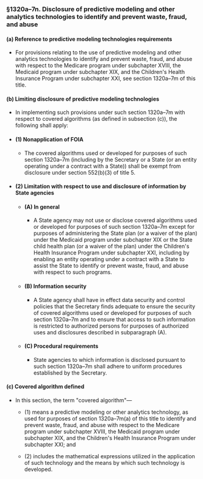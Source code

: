 ### §1320a–7n. Disclosure of predictive modeling and other analytics technologies to identify and prevent waste, fraud, and abuse
#### (a) Reference to predictive modeling technologies requirements
* For provisions relating to the use of predictive modeling and other analytics technologies to identify and prevent waste, fraud, and abuse with respect to the Medicare program under subchapter XVIII, the Medicaid program under subchapter XIX, and the Children's Health Insurance Program under subchapter XXI, see section 1320a–7m of this title.

#### (b) Limiting disclosure of predictive modeling technologies
* In implementing such provisions under such section 1320a–7m with respect to covered algorithms (as defined in subsection (c)), the following shall apply:

* #### (1) Nonapplication of FOIA
  * The covered algorithms used or developed for purposes of such section 1320a–7m (including by the Secretary or a State (or an entity operating under a contract with a State)) shall be exempt from disclosure under section 552(b)(3) of title 5.

* #### (2) Limitation with respect to use and disclosure of information by State agencies
  * #### (A) In general
    * A State agency may not use or disclose covered algorithms used or developed for purposes of such section 1320a–7m except for purposes of administering the State plan (or a waiver of the plan) under the Medicaid program under subchapter XIX or the State child health plan (or a waiver of the plan) under the Children's Health Insurance Program under subchapter XXI, including by enabling an entity operating under a contract with a State to assist the State to identify or prevent waste, fraud, and abuse with respect to such programs.

  * #### (B) Information security
    * A State agency shall have in effect data security and control policies that the Secretary finds adequate to ensure the security of covered algorithms used or developed for purposes of such section 1320a–7m and to ensure that access to such information is restricted to authorized persons for purposes of authorized uses and disclosures described in subparagraph (A).

  * #### (C) Procedural requirements
    * State agencies to which information is disclosed pursuant to such section 1320a–7m shall adhere to uniform procedures established by the Secretary.

#### (c) Covered algorithm defined
* In this section, the term "covered algorithm"—

  * (1) means a predictive modeling or other analytics technology, as used for purposes of section 1320a–7m(a) of this title to identify and prevent waste, fraud, and abuse with respect to the Medicare program under subchapter XVIII, the Medicaid program under subchapter XIX, and the Children's Health Insurance Program under subchapter XXI; and

  * (2) includes the mathematical expressions utilized in the application of such technology and the means by which such technology is developed.